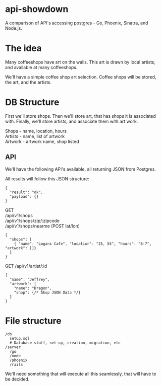 # api-showdown
A comparison of API's accessing postgres - Go, Phoenix, Sinatra, and Node.js.

# The idea

Many coffeeshops have art on the walls. This art is drawn by local artists, and available at many coffeeshops.

We'll have a simple coffee shop art selection. Coffee shops will be stored, the art, and the artists.

# DB Structure

First we'll store shops. Then we'll store art, that has shops it is associated with. Finally, we'll store artists, and associate them with art work.

Shops - name, location, hours  
Artists - name, list of artwork  
Artwork - artwork name, shop listed  

## API

We'll have the following API's available, all returning JSON from Postgres.

All results will follow this JSON structure:

```
{
  "result": "ok",
  "payload": {}
}
```

GET  
/api/v1/shops  
/api/v1/shops/zip/:zipcode  
/api/v1/shops/nearme (POST lat/lon)  
```
{
  "shops": [
    { "name": "Logans Cafe", "location": "25, 55", "hours": "8-7", "artwork": []}
  ]
}
```

GET
/api/v1/artist/:id
```
{
  "name": "Jeffrey",
  "artwork": [
    "name": "Dragon",
    "shop": {/* Shop JSON Data */}
  ]
}
```

# File structure

```
/db
  setup.sql
  # Database stuff, set up, creation, migration, etc
/server
  /go
  /node
  /phoenix
  /rails
```


We'll need something that will execute all this seamlessly, that will have to be decided.

